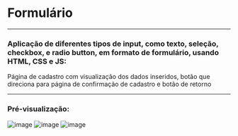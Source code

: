 # Formulário
---
### Aplicação de diferentes tipos de input, como texto, seleção, checkbox, e radio button, em formato de formulário, usando HTML, CSS e JS: 

Página de cadastro com visualização dos dados inseridos, botão que direciona para página de confirmação de cadastro e botão de retorno

 ---
 ### Pré-visualização:

![image](https://github.com/biadjordjevic/Formulario/assets/161859325/1f5c7e38-d2fe-42be-abe3-c7cad960f4e5)
![image](https://github.com/biadjordjevic/Formulario/assets/161859325/6af62910-f970-4ae5-8fc0-c03740ce8f83)
![image](https://github.com/biadjordjevic/Formulario/assets/161859325/be01b6c3-11c8-44d4-b0f0-da9e90d26141)


